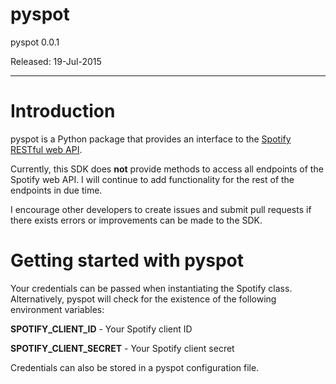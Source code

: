 # pyspot

pyspot 0.0.1

Released: 19-Jul-2015

---

# Introduction

pyspot is a Python package that provides an interface to the [Spotify RESTful web API](https://developer.spotify.com/web-api/).

Currently, this SDK does **not** provide methods to access all endpoints of the Spotify web API. I will continue to add functionality for the rest of the endpoints in due time.

I encourage other developers to create issues and submit pull requests if there exists errors or improvements can be made to the SDK.

# Getting started with pyspot

Your credentials can be passed when instantiating the Spotify class. Alternatively, pyspot will check for the existence of the following environment variables:

**SPOTIFY_CLIENT_ID** - Your Spotify client ID

**SPOTIFY_CLIENT_SECRET** - Your Spotify client secret

Credentials can also be stored in a pyspot configuration file.
